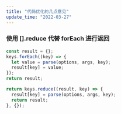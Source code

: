 ```yaml
---
title: "代码优化的几点意见"
update_time: "2022-03-27"
---
```


### 使用 [].reduce 代替 forEach 进行返回

```typescript
const result = {};
keys.forEach((key) => {
  let value = parse(options, args, key);
  result[key] = value;
});
return result;
```

```typescript
return keys.reduce((result, key) => {
  result[key] = parse(options, args, key);
  return result;
}, {});
```
